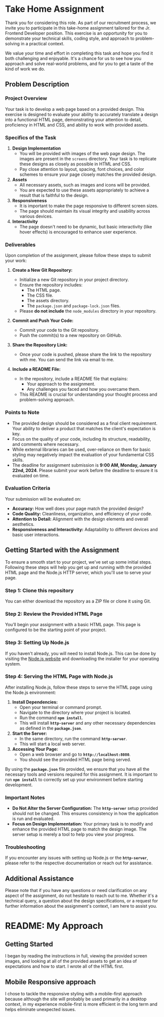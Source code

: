 # Take Home Assignment

Thank you for considering this role. As part of our recruitment process, we invite you to participate in this take-home assignment tailored for the Jr. Frontend Developer position. This exercise is an opportunity for you to demonstrate your technical skills, coding style, and approach to problem-solving in a practical context.

We value your time and effort in completing this task and hope you find it both challenging and enjoyable. It's a chance for us to see how you approach and solve real-world problems, and for you to get a taste of the kind of work we do.

## Problem Description

### Project Overview

Your task is to develop a web page based on a provided design. This exercise is designed to evaluate your ability to accurately translate a design into a functional HTML page, demonstrating your attention to detail, proficiency in HTML and CSS, and ability to work with provided assets.

### Specifics of the Task

1. **Design Implementation**
   - You will be provided with images of the web page design. The images are present in the `screens` directory. Your task is to replicate these designs as closely as possible in HTML and CSS.
   - Pay close attention to layout, spacing, font choices, and color schemes to ensure your page closely matches the provided design.
2. **Assets**
   - All necessary assets, such as images and icons will be provided.
   - You are expected to use these assets appropriately to achieve a result that is faithful to the design.
3. **Responsiveness**
   - It is important to make the page responsive to different screen sizes.
   - The page should maintain its visual integrity and usability across various devices.
4. **Interactivity**
   - The page doesn't need to be dynamic, but basic interactivity (like hover effects) is encouraged to enhance user experience.

### Deliverables

Upon completion of the assignment, please follow these steps to submit your work:

1. **Create a New Git Repository:**
   - Initialize a new Git repository in your project directory.
   - Ensure the repository includes:
      - The HTML page.
      - The CSS file.
      - The assets directory.
      - The `package.json` and `package-lock.json` files.
   - Please **do not include** the `node_modules` directory in your repository.

2. **Commit and Push Your Code:**
   - Commit your code to the Git repository.
   - Push the commit(s) to a new repository on GitHub.

3. **Share the Repository Link:**
   - Once your code is pushed, please share the link to the repository with me. You can send the link via email to me.

4. **Include a README File:**
   - In the repository, include a README file that explains:
      - Your approach to the assignment.
      - Any challenges you faced and how you overcame them.
   - This README is crucial for understanding your thought process and problem-solving approach.

### Points to Note

- The provided design should be considered as a final client requirement. Your ability to deliver a product that matches the client's expectation is key.
- Focus on the quality of your code, including its structure, readability, and comments where necessary.
- While external libraries can be used, over-reliance on them for basic styling may negatively impact the evaluation of your fundamental CSS skills.
- The deadline for assignment submission is **9:00 AM, Monday, January 22nd, 2024**. Please submit your work before the deadline to ensure it is evaluated on time.

### Evaluation Criteria

Your submission will be evaluated on:

- **Accuracy:** How well does your page match the provided design?
- **Code Quality:** Cleanliness, organization, and efficiency of your code.
- **Attention to Detail:** Alignment with the design elements and overall aesthetics.
- **Responsiveness and Interactivity:** Adaptability to different devices and basic user interactions.

## Getting Started with the Assignment

To ensure a smooth start to your project, we've set up some initial steps. Following these steps will help you get up and running with the provided HTML page and the Node.js HTTP server, which you'll use to serve your page.

### Step 1: Clone this repository

You can either download the repository as a ZIP file or clone it using Git. 

### Step 2: Review the Provided HTML Page

You’ll begin your assignment with a basic HTML page. This page is configured to be the starting point of your project.

### Step 3: Setting Up Node.js

If you haven't already, you will need to install Node.js. This can be done by visiting the [Node.js website](https://nodejs.org/) and downloading the installer for your operating system.

### Step 4: Serving the HTML Page with Node.js

After installing Node.js, follow these steps to serve the HTML page using the Node.js environment:

1. **Install Dependencies:**
   - Open your terminal or command prompt.
   - Navigate to the directory where your project is located.
   - Run the command **`npm install`**.
   - This will install **`http-server`** and any other necessary dependencies as defined in the **`package.json`**.
2. **Start the Server:**
   - In the same directory, run the command **`http-server`**.
   - This will start a local web server.
3. **Accessing Your Page:**
   - Open a web browser and go to **`http://localhost:8080`**.
   - You should see the provided HTML page being served.

By using the **`package.json`** file provided, we ensure that you have all the necessary tools and versions required for this assignment. It is important to run **`npm install`** to correctly set up your environment before starting development.

### Important Notes

- **Do Not Alter the Server Configuration:** The **`http-server`** setup provided should not be changed. This ensures consistency in how the application is run and evaluated.
- **Focus on Design Implementation:** Your primary task is to modify and enhance the provided HTML page to match the design image. The server setup is merely a tool to help you view your progress.

### Troubleshooting

If you encounter any issues with setting up Node.js or the **`http-server`**, please refer to the respective documentation or reach out for assistance.

## Additional Assistance

Please note that if you have any questions or need clarification on any aspect of the assignment, do not hesitate to reach out to me. Whether it's a technical query, a question about the design specifications, or a request for further information about the assignment's context, I am here to assist you.

# README: My Approach

## Getting Started
I began by reading the instructions in full, viewing the provided screen images, and looking at all of the provided assets to get an idea of expectations and how to start. I wrote all of the HTML first. 

## Mobile Responsive approach
I chose to tackle the responsive styling with a mobile-first approach because although the site will probably be used primarily in a desktop context, in my experience mobile-first is more efficient in the long term and helps eliminate unexpected issues.